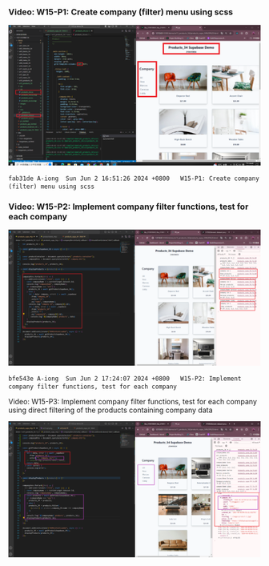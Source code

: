 ### Video: W15-P1: Create company (filter) menu using scss

![](w15-p1.png)

```
fab31de A-iong  Sun Jun 2 16:51:26 2024 +0800   W15-P1: Create company (filter) menu using scss
```

### Video: W15-P2: Implement company filter functions, test for each company

![](w15-p2.png)

```
bfe543e A-iong  Sun Jun 2 17:24:07 2024 +0800   W15-P2: Implement company filter functions, test for each company
```

Video: W15-P3: Implement company filter functions, test for each company using direct filtering of the products containing company data

![](w15-p3.png)

```
```
